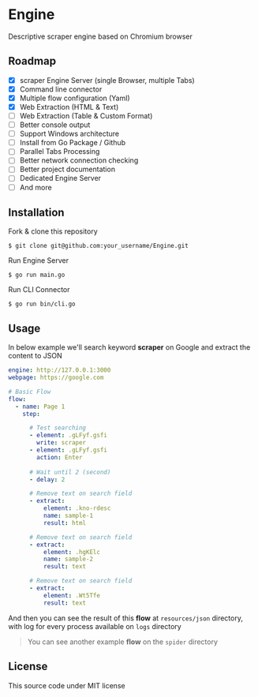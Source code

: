 # Engine

Descriptive scraper engine based on Chromium browser

## Roadmap

- [x] scraper Engine Server (single Browser, multiple Tabs)
- [x] Command line connector
- [x] Multiple flow configuration (Yaml)
- [x] Web Extraction (HTML & Text)
- [ ] Web Extraction (Table & Custom Format)
- [ ] Better console output
- [ ] Support Windows architecture
- [ ] Install from Go Package / Github
- [ ] Parallel Tabs Processing
- [ ] Better network connection checking
- [ ] Better project documentation
- [ ] Dedicated Engine Server
- [ ] And more

## Installation

Fork & clone this repository

```
$ git clone git@github.com:your_username/Engine.git
```
Run Engine Server
```
$ go run main.go
```
Run CLI Connector
```
$ go run bin/cli.go
```

## Usage

In below example we'll search keyword **scraper** on Google and extract the content to JSON

```yaml
engine: http://127.0.0.1:3000
webpage: https://google.com

# Basic Flow
flow:
  - name: Page 1
    step:

      # Test searching
      - element: .gLFyf.gsfi
        write: scraper
      - element: .gLFyf.gsfi
        action: Enter
      
      # Wait until 2 (second)
      - delay: 2

      # Remove text on search field
      - extract:
          element: .kno-rdesc
          name: sample-1
          result: html

      # Remove text on search field
      - extract:
          element: .hgKElc
          name: sample-2
          result: text

      # Remove text on search field
      - extract:
          element: .Wt5Tfe
          result: text

```

And then you can see the result of this **flow** at `resources/json` directory, with log for every process available on `logs` directory

> You can see another example **flow** on the `spider` directory

## License

This source code under MIT license